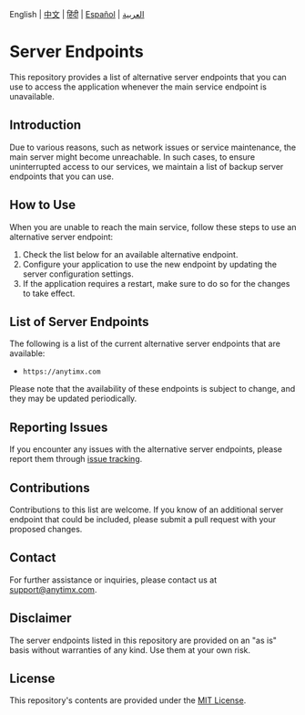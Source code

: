 English | [中文](README_ZH.md) | [हिंदी](README_HI.md) | [Español](README_ES.md) | [العربية](README_AR.md)

# Server Endpoints

This repository provides a list of alternative server endpoints that you can use to access the application whenever the main service endpoint is unavailable.

## Introduction

Due to various reasons, such as network issues or service maintenance, the main server might become unreachable. In such cases, to ensure uninterrupted access to our services, we maintain a list of backup server endpoints that you can use.

## How to Use

When you are unable to reach the main service, follow these steps to use an alternative server endpoint:

1. Check the list below for an available alternative endpoint.
2. Configure your application to use the new endpoint by updating the server configuration settings.
3. If the application requires a restart, make sure to do so for the changes to take effect.

## List of Server Endpoints

The following is a list of the current alternative server endpoints that are available:

- `https://anytimx.com`

Please note that the availability of these endpoints is subject to change, and they may be updated periodically.

## Reporting Issues

If you encounter any issues with the alternative server endpoints, please report them through [issue tracking](https://github.com/anytimx/server-endpoints/issues).

## Contributions

Contributions to this list are welcome. If you know of an additional server endpoint that could be included, please submit a pull request with your proposed changes.

## Contact

For further assistance or inquiries, please contact us at [support@anytimx.com](mailto:support@anytimx.com).

## Disclaimer

The server endpoints listed in this repository are provided on an "as is" basis without warranties of any kind. Use them at your own risk.

## License

This repository's contents are provided under the [MIT License](LICENSE).
